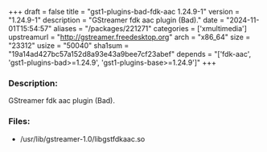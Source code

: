 +++
draft = false
title = "gst1-plugins-bad-fdk-aac 1.24.9-1"
version = "1.24.9-1"
description = "GStreamer fdk aac plugin (Bad)."
date = "2024-11-01T15:54:57"
aliases = "/packages/221271"
categories = ['xmultimedia']
upstreamurl = "http://gstreamer.freedesktop.org"
arch = "x86_64"
size = "23312"
usize = "50040"
sha1sum = "19a14ad427bc57a152d8a93e43a9bee7cf23abef"
depends = "['fdk-aac', 'gst1-plugins-bad>=1.24.9', 'gst1-plugins-base>=1.24.9']"
+++
### Description: 
GStreamer fdk aac plugin (Bad).

### Files: 
* /usr/lib/gstreamer-1.0/libgstfdkaac.so
